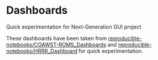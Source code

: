 # Dashboards
Quick experimentation for Next-Generation GUI project

These dashboards have been taken from [reproducible-notebooks/COAWST-ROMS_Dashboards](https://github.com/reproducible-notebooks/COAWST-ROMS_Dashboards) and [reproducible-notebooks/HRRR_Dashboard](https://github.com/reproducible-notebooks/HRRR_Dashboard) for quick experimentation.